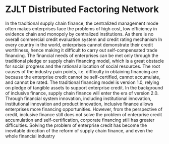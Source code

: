 # ZJLT Distributed Factoring Network
In the traditional supply chain finance, the centralized management mode often makes
enterprises face the problems of high cost, low efficiency in evidence chain and
monopoly by centralized institutions. As there is no overall commercial credit
evaluation system and credit rating mechanism In every country in the world,
enterprises cannot demonstrate their credit worthiness, hence making it difficult to carry
out self-compensated trade financing. The financial needs of enterprises can be met
only through the traditional pledge or supply chain financing model, which is a great
obstacle for social progress and the rational allocation of social resources. The root
causes of the industry pain points, i.e. difficulty in obtaining financing are because the
enterprise credit cannot be self-certified, cannot accumulate, and cannot be rated.
The traditional financing model is version 1.0, relying on pledge of tangible assets to
support enterprise credit. In the background of inclusive finance, supply chain finance
will enter the era of version 2.0. Through financial system innovation, including
institutional innovation, institutional innovation and product innovation, inclusive
finance allows enterprises more financing opportunities. However, from the perspective
of credit, inclusive finance still does not solve the problem of enterprise credit
accumulation and self-certification, corporate financing still has greater difficulties.
Solving the problem of enterprise credit has become the inevitable direction of the
reform of supply chain finance, and even the whole financial industry
